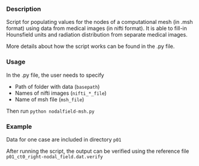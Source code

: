 ### Description

Script for populating values for the nodes of a computational mesh (in .msh
format) using data from medical images (in nifti format). It is able to fill-in
Hounsfield units and radiation distribution from separate medical images.

More details about how the script works can be found in the .py file.

### Usage

In the .py file, the user needs to specify

* Path of folder with data (`basepath`)
* Names of nifti images (`nifti_*_file`)
* Name of msh file (`msh_file`)

Then run `python nodalfield-msh.py`

### Example

Data for one case are included in directory `p01`

After running the script, the output can be verified using the reference file
`p01_ct0_right-nodal_field.dat.verify`

